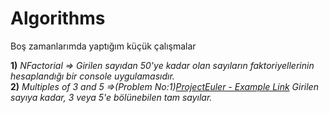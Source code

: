# Algorithms
Boş zamanlarımda yaptığım küçük çalışmalar

**1)**  *NFactorial => Girilen sayıdan 50'ye kadar olan sayıların faktoriyellerinin hesaplandığı bir console uygulamasıdır.* <br/>
**2)**  *Multiples of 3 and 5 =>(Problem No:1)[ProjectEuler - Example Link](https://projecteuler.net/problem=1) Girilen sayıya kadar, 3 veya 5'e bölünebilen tam sayılar.*
